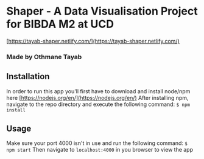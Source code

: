 # Shaper - A Data Visualisation Project for BIBDA M2 at UCD
[https://tayab-shaper.netlify.com/](https://tayab-shaper.netlify.com/)
### Made by Othmane Tayab

## Installation

In order to run this app you'll first have to download and install node/npm here [https://nodejs.org/en/](https://nodejs.org/en/)
After installing npm, navigate to the repo directory and execute the following command:
`$ npm install`

## Usage

Make sure your port 4000 isn't in use and run the following command:
`$ npm start`
Then navigate to `localhost:4000` in you browser to view the app
